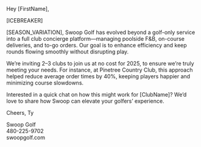 Hey [FirstName],

[ICEBREAKER]

[SEASON_VARIATION], Swoop Golf has evolved beyond a golf-only service into a full club concierge platform—managing poolside F&B, on-course deliveries, and to-go orders. Our goal is to enhance efficiency and keep rounds flowing smoothly without disrupting play.

We’re inviting 2–3 clubs to join us at no cost for 2025, to ensure we’re truly meeting your needs. For instance, at Pinetree Country Club, this approach helped reduce average order times by 40%, keeping players happier and minimizing course slowdowns.

Interested in a quick chat on how this might work for [ClubName]? We’d love to share how Swoop can elevate your golfers’ experience.

Cheers,
Ty

Swoop Golf  
480-225-9702  
swoopgolf.com
